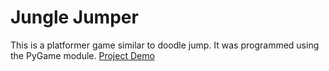 # Jungle Jumper
This is a platformer game similar to doodle jump. It was programmed using the PyGame module.
[Project Demo](https://youtu.be/9FeSkxmejpk)
